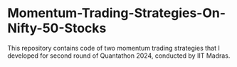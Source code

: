 # Momentum-Trading-Strategies-On-Nifty-50-Stocks
This repository contains code of two momentum trading strategies that I developed for second round of Quantathon 2024, conducted by IIT Madras.
